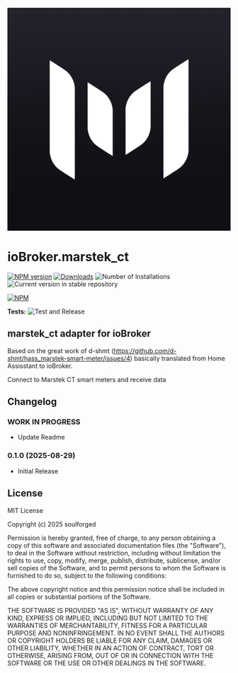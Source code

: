 ![Logo](admin/marstek_ct.png)
# ioBroker.marstek_ct

[![NPM version](https://img.shields.io/npm/v/iobroker.marstek_ct.svg)](https://www.npmjs.com/package/iobroker.marstek_ct)
[![Downloads](https://img.shields.io/npm/dm/iobroker.marstek_ct.svg)](https://www.npmjs.com/package/iobroker.marstek_ct)
![Number of Installations](https://iobroker.live/badges/marstek_ct-installed.svg)
![Current version in stable repository](https://iobroker.live/badges/marstek_ct-stable.svg)

[![NPM](https://nodei.co/npm/iobroker.marstek_ct.png?downloads=true)](https://nodei.co/npm/iobroker.marstek_ct/)

**Tests:** ![Test and Release](https://github.com/Haileid/ioBroker.marstek_ct/workflows/Test%20and%20Release/badge.svg)

## marstek_ct adapter for ioBroker

Based on the great work of d-shmt (https://github.com/d-shmt/hass_marstek-smart-meter/issues/4) basically translated from Home Assisstant to ioBroker.

Connect to Marstek CT smart meters and receive data

## Changelog
<!--
	Placeholder for the next version (at the beginning of the line):
	### **WORK IN PROGRESS**
-->
### **WORK IN PROGRESS**
- Update Readme

### 0.1.0 (2025-08-29)

- Initial Release

## License
MIT License

Copyright (c) 2025 soulforged 

Permission is hereby granted, free of charge, to any person obtaining a copy
of this software and associated documentation files (the "Software"), to deal
in the Software without restriction, including without limitation the rights
to use, copy, modify, merge, publish, distribute, sublicense, and/or sell
copies of the Software, and to permit persons to whom the Software is
furnished to do so, subject to the following conditions:

The above copyright notice and this permission notice shall be included in all
copies or substantial portions of the Software.

THE SOFTWARE IS PROVIDED "AS IS", WITHOUT WARRANTY OF ANY KIND, EXPRESS OR
IMPLIED, INCLUDING BUT NOT LIMITED TO THE WARRANTIES OF MERCHANTABILITY,
FITNESS FOR A PARTICULAR PURPOSE AND NONINFRINGEMENT. IN NO EVENT SHALL THE
AUTHORS OR COPYRIGHT HOLDERS BE LIABLE FOR ANY CLAIM, DAMAGES OR OTHER
LIABILITY, WHETHER IN AN ACTION OF CONTRACT, TORT OR OTHERWISE, ARISING FROM,
OUT OF OR IN CONNECTION WITH THE SOFTWARE OR THE USE OR OTHER DEALINGS IN THE
SOFTWARE.
